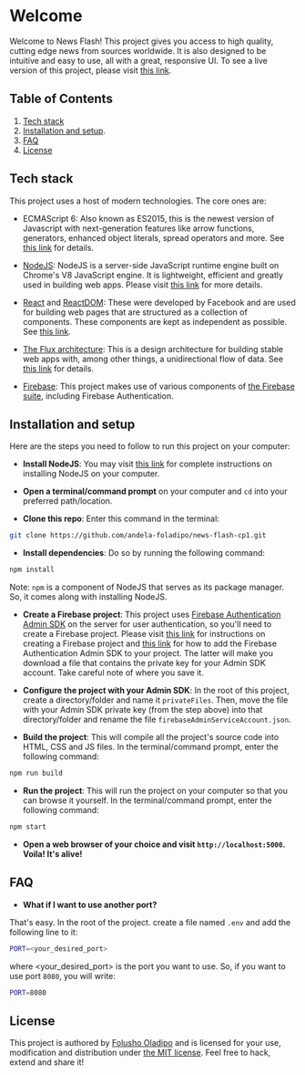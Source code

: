 # Welcome

Welcome to News Flash! This project gives you access to high quality, cutting edge news from 
sources worldwide. It is also designed to be intuitive and easy to use, all with a 
great, responsive UI. To see a live version of this project, please visit [this link](https://news-flash-cp1-staging.herokuapp.com/).

## Table of Contents

  1. [Tech stack](#tech-stack)
  1. [Installation and setup](#installation-and-setup).
  1. [FAQ](#faq)
  1. [License](#license)

## Tech stack

This project uses a host of modern technologies. The core ones are:
- ECMAScript 6: Also known as ES2015, this is the newest version of Javascript with 
next-generation features like arrow functions, generators, enhanced object literals, 
spread operators and more. See [this link](https://en.wikipedia.org/wiki/ECMAScript) for details.

- [NodeJS](https://nodejs.org): NodeJS is a server-side JavaScript runtime engine built 
on Chrome's V8 JavaScript engine. It is lightweight, efficient and greatly used in building 
web apps. Please visit [this link](https://nodejs.org) for more details.

- [React](https://facebook.github.io/react/) and [ReactDOM](https://facebook.github.io/react/docs/react-dom.html): 
These were developed by Facebook and are used for building web pages that are structured as a collection of 
components. These components are kept as independent as possible. See [this link](https://facebook.github.io/react/).

- [The Flux architecture](https://facebook.github.io/flux/): This is a design architecture for building stable 
web apps with, among other things, a unidirectional flow of data. See [this link](https://facebook.github.io/flux/) 
for details.

- [Firebase](https://firebase.google.com/): This project makes use of various components of 
[the Firebase suite](https://firebase.google.com/), including Firebase Authentication.

## Installation and setup

Here are the steps you need to follow to run this project on your computer:
- **Install NodeJS**: You may visit [this link](https://nodejs.org/en/download/) for complete 
instructions on installing NodeJS on your computer.

- **Open a terminal/command prompt** on your computer and `cd` into your preferred path/location.

- **Clone this repo**: Enter this command in the terminal:

```bash
git clone https://github.com/andela-foladipo/news-flash-cp1.git
```

- **Install dependencies**: Do so by running the following command:

```bash
npm install
```
Note: `npm` is a component of NodeJS that serves as its package manager. So, it comes along with installing NodeJS.

- **Create a Firebase project**: This project uses [Firebase Authentication Admin SDK](https://firebase.google.com/docs/auth/admin/) on the server for user authentication, so you'll need to create a 
Firebase project. Please visit [this link](https://firebase.google.com/docs/web/setup) for instructions on creating 
a Firebase project and [this link](https://firebase.google.com/docs/admin/setup#add_firebase_to_your_app) for 
how to add the Firebase Authentication Admin SDK to your project. The latter will make you download a file 
that contains the private key for your Admin SDK account. Take careful note of where you save it.

- **Configure the project with your Admin SDK**: In the root of this project, create a directory/folder 
and name it `privateFiles`. Then, move the file with your Admin SDK private key (from the step above) 
into that directory/folder and rename the file `firebaseAdminServiceAccount.json`.

- **Build the project**: This will compile all the project's source code into HTML, CSS and JS files. In 
the terminal/command prompt, enter the following command:

```bash
npm run build
```

- **Run the project**: This will run the project on your computer so that you can browse it yourself. In the 
terminal/command prompt, enter the following command:

```bash
npm start
```

- **Open a web browser of your choice and visit `http://localhost:5000`. Voila! It's alive!**

## FAQ

- **What if I want to use another port?**

That's easy. In the root of the project. create a file named `.env` and add the following line to it:

```bash
PORT=<your_desired_port>
```

where <your\_desired\_port> is the port you want to use. So, if you want to use port `8080`, you will write:

```bash
PORT=8080
```

## License

This project is authored by [Folusho Oladipo](https://google.com/search?q=Folusho+Oladipo) and is licensed 
for your use, modification and distribution under [the MIT license](https://en.wikipedia.org/wiki/MIT_License). 
Feel free to hack, extend and share it!
